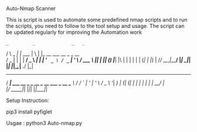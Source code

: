 Auto-Nmap Scanner


This is script is used to automate some predefined nmap scripts and to run the scripts, you need to follow to the tool setup and usage.
The script can be updated regularly for improving the Automation work


    _         _              _   _                       
   / \  _   _| |_ ___       | \ | |_ __ ___   __ _ _ __  
  / _ \| | | | __/ _ \ _____|  \| | '_ ` _ \ / _` | '_ \ 
 / ___ \ |_| | || (_) |_____| |\  | | | | | | (_| | |_) |
/_/   \_\__,_|\__\___/      |_| \_|_| |_| |_|\__,_| .__/ 
                                                  |_|    
 ____                                  
/ ___|  ___ __ _ _ __  _ __   ___ _ __ 
\___ \ / __/ _` | '_ \| '_ \ / _ \ '__|
 ___) | (_| (_| | | | | | | |  __/ |   
|____/ \___\__,_|_| |_|_| |_|\___|_|


Setup Instruction:

pip3 install pyfiglet



Usgae :
python3 Auto-nmap.py
